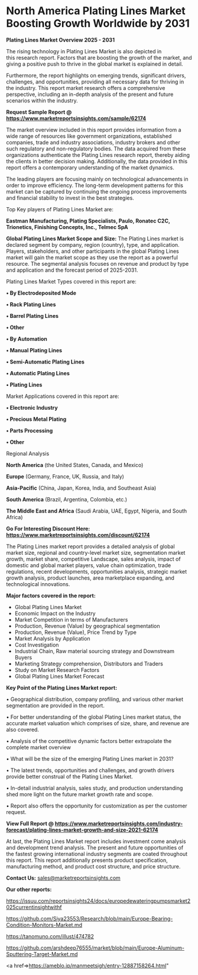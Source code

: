  # North America Plating Lines Market Boosting Growth Worldwide by 2031

<Strong> Plating Lines Market Overview 2025 - 2031</strong>

The rising technology in Plating Lines Market is also depicted in this research report. Factors that are boosting the growth of the market, and giving a positive push to thrive in the global market is explained in detail.

Furthermore, the report highlights on emerging trends, significant drivers, challenges, and opportunities, providing all necessary data for thriving in the industry. This report market research offers a comprehensive perspective, including an in-depth analysis of the present and future scenarios within the industry.

<strong>Request Sample Report @ <a href=https://www.marketreportsinsights.com/sample/62174>https://www.marketreportsinsights.com/sample/62174</a></strong>

The market overview included in this report provides information from a wide range of resources like government organizations, established companies, trade and industry associations, industry brokers and other such regulatory and non-regulatory bodies. The data acquired from these organizations authenticate the Plating Lines research report, thereby aiding the clients in better decision making. Additionally, the data provided in this report offers a contemporary understanding of the market dynamics.

The leading players are focusing mainly on technological advancements in order to improve efficiency. The long-term development patterns for this market can be captured by continuing the ongoing process improvements and financial stability to invest in the best strategies.

Top Key players of Plating Lines Market are:

<strong>Eastman Manufacturing, Plating Specialists, Paulo, Ronatec C2C, Trionetics, Finishing Concepts, Inc., Telmec SpA</strong>

<strong><b>Global Plating Lines Market Scope and Size:</b></strong>
The Plating Lines market is declared segment by company, region (country), type, and application. Players, stakeholders, and other participants in the global Plating Lines market will gain the market scope as they use the report as a powerful resource. The segmental analysis focuses on revenue and product by type and application and the forecast period of 2025-2031.

Plating Lines Market Types covered in this report are:

<strong>• By Electrodeposited Mode

• Rack Plating Lines

• Barrel Plating Lines

• Other

• By Automation

• Manual Plating Lines

• Semi-Automatic Plating Lines

• Automatic Plating Lines

• Plating Lines</strong>

Market Applications covered in this report are:

<strong>• Electronic Industry

• Precious Metal Plating

• Parts Processing

• Other</strong> 

Regional Analysis

<strong>North America</strong> (the United States, Canada, and Mexico)

<strong>Europe</strong> (Germany, France, UK, Russia, and Italy)

<strong>Asia-Pacific</strong> (China, Japan, Korea, India, and Southeast Asia)

<strong>South America</strong> (Brazil, Argentina, Colombia, etc.)

<strong>The Middle East and Africa</strong> (Saudi Arabia, UAE, Egypt, Nigeria, and South Africa)

<strong>Go For Interesting Discount Here: <a href=https://www.marketreportsinsights.com/discount/62174>https://www.marketreportsinsights.com/discount/62174</a></strong>

The Plating Lines market report provides a detailed analysis of global market size, regional and country-level market size, segmentation market growth, market share, competitive Landscape, sales analysis, impact of domestic and global market players, value chain optimization, trade regulations, recent developments, opportunities analysis, strategic market growth analysis, product launches, area marketplace expanding, and technological innovations.

<strong><b>Major factors covered in the report:</b></strong>
<ul>
  <li>Global Plating Lines Market </li>
  <li>Economic Impact on the Industry</li>
  <li>Market Competition in terms of Manufacturers</li>
  <li>Production, Revenue (Value) by geographical segmentation</li>
  <li>Production, Revenue (Value), Price Trend by Type</li>
  <li>Market Analysis by Application</li>
  <li>Cost Investigation</li>
  <li>Industrial Chain, Raw material sourcing strategy and Downstream Buyers</li>
  <li>Marketing Strategy comprehension, Distributors and Traders</li>
  <li>Study on Market Research Factors</li>
  <li>Global Plating Lines Market Forecast</li>
</ul>

<strong><b>Key Point of the Plating Lines Market report:</b></strong>

• Geographical distribution, company profiling, and various other market segmentation are provided in the report.

• For better understanding of the global Plating Lines market status, the accurate market valuation which comprises of size, share, and revenue are also covered.

• Analysis of the competitive dynamic factors better extrapolate the complete market overview

• What will be the size of the emerging Plating Lines market in 2031?

• The latest trends, opportunities and challenges, and growth drivers provide better construal of the Plating Lines Market.

• In-detail industrial analysis, sales study, and production understanding shed more light on the future market growth rate and scope.

• Report also offers the opportunity for customization as per the customer request.

<strong><b>View Full Report @ <a href=https://www.marketreportsinsights.com/industry-forecast/plating-lines-market-growth-and-size-2021-62174>https://www.marketreportsinsights.com/industry-forecast/plating-lines-market-growth-and-size-2021-62174</a></b></strong>


At last, the Plating Lines Market report includes investment come analysis and development trend analysis. The present and future opportunities of the fastest growing international industry segments are coated throughout this report. This report additionally presents product specification, manufacturing method, and product cost structure, and price structure.

<strong>Contact Us:</strong>
sales@marketreportsinsights.com

<strong>Our other reports:</strong>

<a href=https://issuu.com/reportsinsights24/docs/europedewateringpumpsmarket2025currentinsightwithf>https://issuu.com/reportsinsights24/docs/europedewateringpumpsmarket2025currentinsightwithf</a>

<a href=https://github.com/Siya23553/Research/blob/main/Europe-Bearing-Condition-Monitors-Market.md>https://github.com/Siya23553/Research/blob/main/Europe-Bearing-Condition-Monitors-Market.md</a>

<a href=https://tanomuno.com/illust/474782>https://tanomuno.com/illust/474782</a>

<a href=https://github.com/arshdeep76555/market/blob/main/Europe-Aluminum-Sputtering-Target-Market.md>https://github.com/arshdeep76555/market/blob/main/Europe-Aluminum-Sputtering-Target-Market.md</a>

<a href=>https://ameblo.jp/manmeetsigh/entry-12887158264.html</a>"

